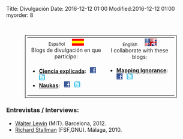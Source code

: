 Title: Divulgación
Date: 2016-12-12 01:00
Modified:2016-12-12 01:00
myorder: 8

<p>&nbsp;</p>
<div align="center">
	<table style="border:1px solid black; padding: 5px; spacing: 5px; width: 80%;">
	<tr>
		<td align="center" valign="middle"><small>Español</small> &nbsp; &nbsp; <img src="../imgs/espania.gif" alt="Spanish" /><br/> Blogs de divulgación en que participo: </td>
		<td align="center" valign="middle"><small>English</small> &nbsp; &nbsp; <img src="../imgs/english.png" alt="English" /><br/> I collaborate with these blogs:  </td>
	</tr>
	<tr>
	<td valign="top">
		 <ul>
		 <li> <b><a href="http://www.ciencia-explicada.com/" target="_blank">Ciencia explicada</a>:</b>  &nbsp;
			<a href="http://www.facebook.com/BlogCienciaExplicada" target="_blank"><img src="../imgs/facebook.gif" title="Ir a p&aacute;gina en Facebook..." border="0" alt="facebook" /></a>  &nbsp;
			<a href="https://twitter.com/BlogCienciaExpl" target="_blank"><img src="../imgs/twitter.png" title="Abrir en Twitter..." border="0" alt="twitter" /></a>
		 </li>
		 <li> <b><a href="http://www.naukas.com/" target="_blank">Naukas</a>:</b> &nbsp;
			<a href="http://www.facebook.com/NaukasCom" target="_blank"><img src="../imgs/facebook.gif" title="Ir a p&aacute;gina en Facebook..." border="0" alt="facebook" /></a>  &nbsp;
			<a href="https://twitter.com/Naukas_com" target="_blank"><img src="../imgs/twitter.png" title="Abrir en Twitter..." border="0" alt="twitter" /></a>
		</li>
		 </ul>
	</td>
	<td valign="top">
		 <ul>
		 <li> <b><a href="http://mappingignorance.org/" target="_blank">Mapping Ignorance</a>:</b>  &nbsp;
			<a href="https://www.facebook.com/MappingIgnorance" target="_blank"><img src="../imgs/facebook.gif" title="Open Facebook page..." border="0" alt="facebook" /></a>  &nbsp;
			<a href="https://twitter.com/MapIgnorance" target="_blank"><img src="../imgs/twitter.png" title="Open in Twitter..." border="0" alt="twitter" /></a>
		 </ul>
	</td>
	</tr>
	</table>
</div>

### Entrevistas / Interviews:

* [Walter Lewin](http://www.ciencia-explicada.com/2012/02/lewin-las-personas-religiosas-estan.html) (MIT). Barcelona, 2012.
* [Richard Stallman](http://www.ciencia-explicada.com/2010/06/richard-stallman-mis-alternativas-al.html) (FSF,GNU). Málaga, 2010.
